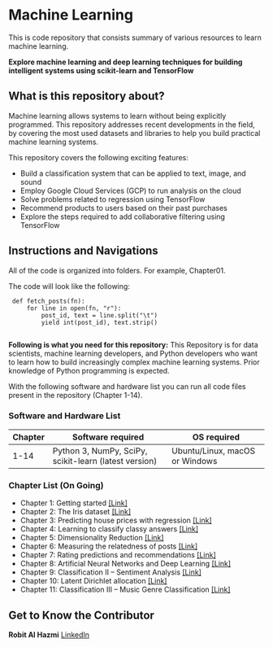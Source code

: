 # Machine Learning
This is code repository that consists summary of various resources to learn machine learning.

**Explore machine learning and deep learning techniques for building intelligent systems using scikit-learn and TensorFlow**
  
## What is this repository about?
Machine learning allows systems to learn without being explicitly programmed. This repository addresses recent developments in the field, by covering the most used datasets and libraries to help you build practical machine learning systems.

This repository covers the following exciting features:
* Build a classification system that can be applied to text, image, and sound
* Employ Google Cloud Services (GCP) to run analysis on the cloud
* Solve problems related to regression using TensorFlow
* Recommend products to users based on their past purchases
* Explore the steps required to add collaborative filtering using TensorFlow

## Instructions and Navigations
All of the code is organized into folders. For example, Chapter01.

The code will look like the following:
```
 def fetch_posts(fn):
     for line in open(fn, "r"):
         post_id, text = line.split("\t")
         yield int(post_id), text.strip()
 
```

**Following is what you need for this repository:**
This Repository is for data scientists, machine learning developers, and Python developers who want to learn how to build increasingly complex machine learning systems. Prior knowledge of Python programming is expected.

With the following software and hardware list you can run all code files present in the repository (Chapter 1-14).

### Software and Hardware List

| Chapter  | Software required                                     | OS required                    |
| -------- | ----------------------------------------------------- | ------------------------------ |
| 1-14     | Python 3, NumPy, SciPy, scikit-learn (latest version) | Ubuntu/Linux, macOS or Windows |

### Chapter List (On Going)
* Chapter 1: Getting started [[Link]](https://github.com/robitalhazmi/machine_learning/blob/main/Chapter01/chapter_01.ipynb)
* Chapter 2: The Iris dataset [[Link]](https://github.com/robitalhazmi/machine-learning/blob/main/Chapter02/chapter_02.ipynb)
* Chapter 3: Predicting house prices with regression [[Link]](https://github.com/robitalhazmi/machine-learning/blob/main/Chapter03/chapter_03.ipynb)
* Chapter 4: Learning to classify classy answers [[Link]](https://github.com/robitalhazmi/machine-learning/blob/main/Chapter04/chapter_04.ipynb)
* Chapter 5: Dimensionality Reduction [[Link]](https://github.com/robitalhazmi/machine-learning/blob/main/Chapter05/chapter_05.ipynb)
* Chapter 6: Measuring the relatedness of posts [[Link]](https://github.com/robitalhazmi/machine-learning/blob/main/Chapter06/chapter_06.ipynb)
* Chapter 7: Rating predictions and recommendations [[Link]](https://github.com/robitalhazmi/machine-learning/blob/main/Chapter07/chapter_07.ipynb)
* Chapter 8: Artificial Neural Networks and Deep Learning [[Link]](https://github.com/robitalhazmi/machine-learning/blob/main/Chapter08/chapter_08.ipynb)
* Chapter 9: Classification II – Sentiment Analysis [[Link]](https://github.com/robitalhazmi/machine-learning/blob/main/Chapter09/chapter_09.ipynb)
* Chapter 10: Latent Dirichlet allocation [[Link]](https://github.com/robitalhazmi/machine-learning/blob/main/Chapter10/chapter_10.ipynb)
* Chapter 11: Classification III – Music Genre Classification [[Link]](https://github.com/robitalhazmi/machine-learning/blob/main/Chapter11/chapter_11.ipynb)

## Get to Know the Contributor
**Robit Al Hazmi** [LinkedIn](https://www.linkedin.com/in/robitalhazmi/)
